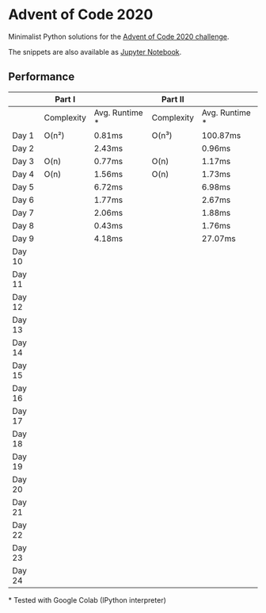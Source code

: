 # Advent of Code 2020
Minimalist Python solutions for the [Advent of Code 2020 challenge](https://adventofcode.com).

The snippets are also available as [Jupyter Notebook](https://colab.research.google.com/drive/1rJ1I_dy7WLWgfkKAZmqTTvu4c3EyrCd-?usp=sharing).

## Performance
|        | Part I     |                | Part II    |                |
|--------|------------|----------------|------------|----------------|
|        | Complexity | Avg. Runtime * | Complexity | Avg. Runtime * |
| Day 1  | O(n²)      | 0.81ms         | O(n³)      | 100.87ms       |
| Day 2  |            | 2.43ms         |            | 0.96ms         |
| Day 3  | O(n)       | 0.77ms         | O(n)       | 1.17ms         |
| Day 4  | O(n)       | 1.56ms         | O(n)       | 1.73ms         |
| Day 5  |            | 6.72ms         |            | 6.98ms         |
| Day 6  |            | 1.77ms         |            | 2.67ms         |
| Day 7  |            | 2.06ms         |            | 1.88ms         |
| Day 8  |            | 0.43ms         |            | 1.76ms         |
| Day 9  |            | 4.18ms         |            | 27.07ms        |
| Day 10 |            |                |            |                |
| Day 11 |            |                |            |                |
| Day 12 |            |                |            |                |
| Day 13 |            |                |            |                |
| Day 14 |            |                |            |                |
| Day 15 |            |                |            |                |
| Day 16 |            |                |            |                |
| Day 17 |            |                |            |                |
| Day 18 |            |                |            |                |
| Day 19 |            |                |            |                |
| Day 20 |            |                |            |                |
| Day 21 |            |                |            |                |
| Day 22 |            |                |            |                |
| Day 23 |            |                |            |                |
| Day 24 |            |                |            |                |

\* Tested with Google Colab (IPython interpreter)
